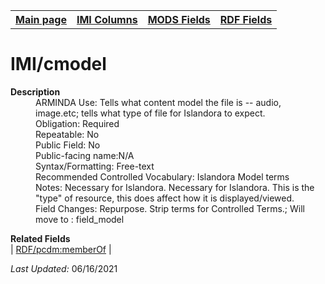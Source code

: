 <!DOCTYPE html>
<html>

<body>
<table style="width:100%">
  <tr>
    <th><a href="index.md">Main page</a></th>
	<th><a href="IMI.md">IMI Columns</a></th>
    <th><a href="MODS.md">MODS Fields</a></th>
    <th><a href="RDF.md">RDF Fields</a></th>
  </tr>
</table>

<h1>IMI/cmodel</h1>
<dl>
  <dt><b>Description</b></dt>
  <dd>ARMINDA Use: Tells what content model the file is -- audio, image.etc;  tells what type of file for Islandora to expect. </dd>
  <dd>Obligation: Required</dd>
  <dd>Repeatable: No</dd>
  <dd>Public Field: No</dd>
  <dd>Public-facing name:N/A</dd>
  <dd>Syntax/Formatting: Free-text</dd>
  <dd>Recommended Controlled Vocabulary: Islandora Model terms</dd>
  <dd>Notes: Necessary for Islandora. Necessary for Islandora. This is the "type" of resource, this does affect how it is displayed/viewed. </dd>
  <dd>Field Changes: Repurpose. Strip terms for Controlled Terms.; Will move to :   field_model</dd>
</dl>
<dl>
	<dt><b>Related Fields</b></dt>
		| <a href="rdf.pcdm_memberOf.md">RDF/pcdm:memberOf</a> |
</dl>
<p><i>Last Updated: </i>06/16/2021</p>
</body>
</html>